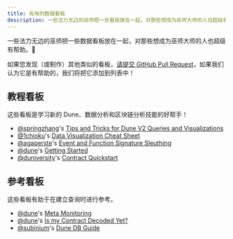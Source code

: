 ```yaml
---
title: 有用的数据看板
description: 一些法力无边的巫师把一些看板放在一起，对那些想成为巫师大师的人也超级有帮助。
---
```


一些法力无边的巫师把一些数据看板放在一起，对那些想成为巫师大师的人也超级有帮助。🧙

如果您发现（或制作）其他类似的看板，[请提交 GitHub Pull Request](https://github.com/duneanalytics/docs/edit/master/docs/入门/helpful-dashboards.md)，如果我们认为它是有帮助的，我们将把它添加到列表中！

## 教程看板

这些看板是学习新的 Dune、数据分析和区块链分析技能的好帮手！

- [@springzhang](https://dune.com/springzhang/)'s [Tips and Tricks for Dune V2 Queries and Visualizations](https://dune.com/springzhang/tips-and-tricks-for-query-and-visualization-in-v2-engine)
- [@1chioku](https://dune.com/1chioku)'s [Data Visualization Cheat Sheet](https://dune.com/1chioku/data-visualisation-cheat-sheet)
- [@agaperste](https://dune.com/agaperste)'s [Event and Function Signature Sleuthing](https://dune.com/agaperste/event-and-function-signature-sleuthing)
- [@dune](https://dune.com/dune)'s [Getting Started](https://dune.com/dune/get-started)
- [@duniversity](https://dune.com/duniversity)'s  [Contract Quickstart](https://dune.com/duniversity/contract-quickstart?contract_t761b2=0x7d2768de32b0b80b7a3454c06bdac94a69ddc7a9)

## 参考看板

这些看板有助于在建立查询时进行参考。

- [@dune](https://dune.com/dune)'s [Meta Monitoring](https://dune.com/dune/Meta-Monitoring)
- [@dune](https://dune.com/dune)'s [Is my Contract Decoded Yet?](https://dune.com/dune/is-my-contract-decoded-yet-v2)
- [@subinium](https://dune.com/subinium)'s [Dune DB Guide](https://dune.com/subinium/dune-db-guide)



